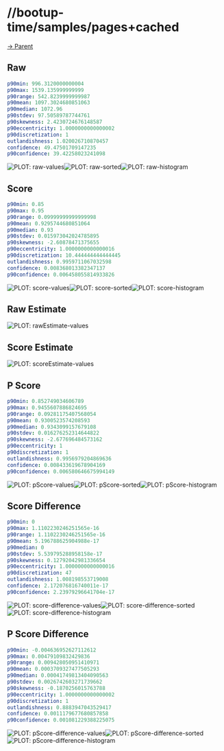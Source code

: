 
# //bootup-time/samples/pages+cached

[→ Parent](../..)


## Raw


```yaml
p90min: 996.3120000000004
p90max: 1539.135999999999
p90range: 542.8239999999987
p90mean: 1097.3024680851063
p90median: 1072.96
p90stdev: 97.50589787744761
p90skewness: 2.4230724676148587
p90eccentricity: 1.0000000000000002
p90discretization: 1
outlandishness: 1.020026710870457
confidence: 49.47501709147235
p90confidence: 39.42258023241098

```

![PLOT: raw-values](./raw/values.svg)![PLOT: raw-sorted](./raw/sorted.svg)![PLOT: raw-histogram](./raw/histogram.svg)
## Score


```yaml
p90min: 0.85
p90max: 0.95
p90range: 0.09999999999999998
p90mean: 0.9295744680851064
p90median: 0.93
p90stdev: 0.015973042024785895
p90skewness: -2.60878471375655
p90eccentricity: 1.0000000000000016
p90discretization: 10.444444444444445
outlandishness: 0.9959711067032598
confidence: 0.008368013382347137
p90confidence: 0.006458055814933826

```

![PLOT: score-values](./score/values.svg)![PLOT: score-sorted](./score/sorted.svg)![PLOT: score-histogram](./score/histogram.svg)
## Raw Estimate

![PLOT: rawEstimate-values](./rawEstimate/values.svg)
## Score Estimate

![PLOT: scoreEstimate-values](./scoreEstimate/values.svg)
## P Score


```yaml
p90min: 0.852749034606789
p90max: 0.9455607886824695
p90range: 0.09281175407568054
p90mean: 0.9300523574208593
p90median: 0.9343099157679108
p90stdev: 0.016276252314644822
p90skewness: -2.677696484573162
p90eccentricity: 1
p90discretization: 1
outlandishness: 0.9956979204869636
confidence: 0.008433619678904169
p90confidence: 0.006580646675994149

```

![PLOT: pScore-values](./pScore/values.svg)![PLOT: pScore-sorted](./pScore/sorted.svg)![PLOT: pScore-histogram](./pScore/histogram.svg)
## Score Difference


```yaml
p90min: 0
p90max: 1.1102230246251565e-16
p90range: 1.1102230246251565e-16
p90mean: 5.196788625904988e-17
p90median: 0
p90stdev: 5.539795288958158e-17
p90skewness: 0.12792042981336654
p90eccentricity: 1.0000000000000016
p90discretization: 47
outlandishness: 1.008198553719008
confidence: 2.172076816740011e-17
p90confidence: 2.23979296641704e-17

```

![PLOT: score-difference-values](./score-difference/values.svg)![PLOT: score-difference-sorted](./score-difference/sorted.svg)![PLOT: score-difference-histogram](./score-difference/histogram.svg)
## P Score Difference


```yaml
p90min: -0.004636952627112612
p90max: 0.00479109832429836
p90range: 0.009428050951410971
p90mean: 0.0003709327477505293
p90median: 0.00041749813404090563
p90stdev: 0.0026742603271739662
p90skewness: -0.1870256015763788
p90eccentricity: 1.0000000000000002
p90discretization: 1
outlandishness: 0.8883947043529417
confidence: 0.0011179677680857858
p90confidence: 0.001081229388225075

```

![PLOT: pScore-difference-values](./pScore-difference/values.svg)![PLOT: pScore-difference-sorted](./pScore-difference/sorted.svg)![PLOT: pScore-difference-histogram](./pScore-difference/histogram.svg)